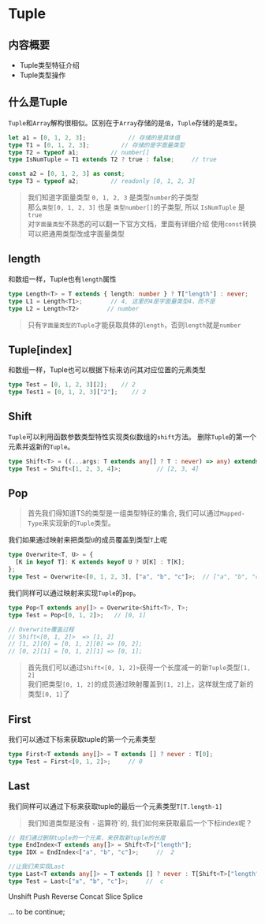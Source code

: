 # Tuple

## 内容概要

- Tuple类型特征介绍  
- Tuple类型操作

## 什么是Tuple

`Tuple`和`Array`解构很相似。区别在于`Array`存储的是`值`，`Tuple`存储的是`类型`。

```ts
let a1 = [0, 1, 2, 3];            // 存储的是具体值
type T1 = [0, 1, 2, 3];         // 存储的是字面量类型
type T2 = typeof a1;         // number[]
type IsNumTuple = T1 extends T2 ? true : false;     // true

const a2 = [0, 1, 2, 3] as const;
type T3 = typeof a2;         // readonly [0, 1, 2, 3]
```

> 我们知道字面量类型 `0, 1, 2, 3` 是类型`number`的子类型  
> 那么`类型[0, 1, 2, 3]` 也是 `类型number[]`的子类型, 所以 `IsNumTuple` 是`true`  
> 对`字面量类型`不熟悉的可以翻一下官方文档，里面有详细介绍
> 使用`const`转换可以把通用类型改成字面量类型

## length

和数组一样，Tuple也有`length`属性

```ts
type Length<T> = T extends { length: number } ? T["length"] : never;
type L1 = Length<T1>;        // 4, 这里的4是字面量类型4，而不是
type L2 = Length<T2>        // number
```

> 只有`字面量类型的Tuple`才能获取具体的`length`，否则`length`就是`number`

## Tuple[index]

和数组一样，Tuple也可以根据下标来访问其对应位置的元素类型

```ts
type Test = [0, 1, 2, 3][2];    // 2
type Test1 = [0, 1, 2, 3]["2"];    // 2
```

## Shift

`Tuple`可以利用函数参数类型特性实现类似数组的`shift`方法。
删除`Tuple`的第一个元素并返新的`Tuple`。

```ts
type Shift<T> = ((...args: T extends any[] ? T : never) => any) extends ((_: any, ...rest: infer P) => any) ? P : never;
type Test = Shift<[1, 2, 3, 4]>;          // [2, 3, 4]
```

## Pop

> 首先我们得知道TS的类型是一组类型特征的集合, 我们可以通过`Mapped-Type`来实现新的`Tuple`类型。

我们如果通过映射来把类型`U`的成员覆盖到类型`T`上呢

```ts
type Overwrite<T, U> = {
  [K in keyof T]: K extends keyof U ? U[K] : T[K];
};
type Test = Overwrite<[0, 1, 2, 3], ["a", "b", "c"]>;  // ["a", "b", "c", 3]
```

我们同样可以通过映射来实现`Tuple`的`pop`。
  
```ts
type Pop<T extends any[]> = Overwrite<Shift<T>, T>;
type Test = Pop<[0, 1, 2]>;   // [0, 1]

// Overwrite覆盖过程
// Shift<[0, 1, 2]>  => [1, 2]
// [1, 2][0] = [0, 1, 2][0] => [0, 2];
// [0, 2][1] = [0, 1, 2][1] => [0, 1];

```

> 首先我们可以通过`Shift<[0, 1, 2]>`获得一个长度减一的新`Tuple`类型`[1, 2]`  
> 我们把类型`[0, 1, 2]`的成员通过映射覆盖到`[1, 2]`上，这样就生成了新的类型`[0, 1]`了

## First

我们可以通过下标来获取tuple的第一个元素类型

```ts
type First<T extends any[]> = T extends [] ? never : T[0];
type Test = First<[0, 1, 2]>;     // 0
```

## Last

我们同样可以通过下标来获取tuple的最后一个元素类型`T[T.length-1]`  
> 我们知道类型是没有 `-` 运算符`的, 我们如何来获取最后一个下标index呢？

```ts
// 我们通过删除tuple的一个元素，来获取新tuple的长度
type EndIndex<T extends any[]> = Shift<T>["length"];
type IDX = EndIndex<["a", "b", "c"]>;     //  2

//让我们来实现Last
type Last<T extends any[]> = T extends [] ? never : T[Shift<T>["length"]];
type Test = Last<["a", "b", "c"]>;     //  c
```

Unshift
Push
Reverse
Concat
Slice
Splice

... to be continue;
